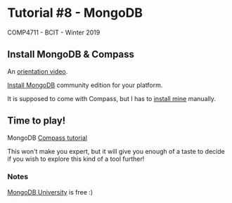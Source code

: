# Tutorial #8 - MongoDB  
COMP4711 - BCIT - Winter 2019

## Install MongoDB & Compass

An [orientation video](https://www.youtube.com/watch?v=XfLeO_LE6ic).

[Install MongoDB](https://docs.mongodb.com/manual/installation/) community
edition for your platform.

It is supposed to come with Compass, but I has to 
[install mine](https://www.mongodb.com/products/compass) manually.

## Time to play!

MongoDB [Compass tutorial](https://docs.mongodb.com/compass/master/)

This won't make you expert, but it will give you
enough of a taste to decide if you wish to explore this kind of a tool further!

### Notes

[MongoDB University](https://university.mongodb.com/) is free :)
